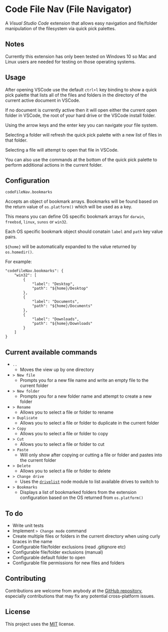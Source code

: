# Code File Nav (File Navigator)

A _Visual Studio Code_ extension that allows easy navigation and file/folder manipulation of the filesystem via quick pick palettes.

## Notes

Currently this extension has only been tested on Windows 10 so Mac and Linux users are needed for testing on those operating systems.

## Usage

After opening VSCode use the default `ctrl+l` key binding to show a quick pick palette that lists all of the files and folders in the directory of the current active document in VSCode.

If no document is currently active then it will open either the current open folder in VSCode, the root of your hard drive or the VSCode install folder.

Using the arrow keys and the enter key you can navigate your file system.

Selecting a folder will refresh the quick pick palette with a new list of files in that folder.

Selecting a file will attempt to open that file in VSCode.

You can also use the commands at the bottom of the quick pick palette to perform additional actions in the current folder.

## Configuration

`codeFileNav.bookmarks`

Accepts an object of bookmark arrays. Bookmarks will be found based on the return value of `os.platform()` which will be used as a key.

This means you can define OS specific bookmark arrays for `darwin`, `freebsd`, `linux`, `sunos` or `win32`.

Each OS specific bookmark object should conatain `label` and `path` key value pairs.

`${home}` will be automatically expanded to the value returned by `os.homedir()`.

For example:

```
"codeFileNav.bookmarks": {
    "win32": [
        {
            "label": "Desktop",
            "path": "${home}/Desktop"
        },
        {
            "label": "Documents",
            "path": "${home}/Documents"
        },
        {
            "label": "Downloads",
            "path": "${home}/Downloads"
        }
    ]
}
```

## Current available commands

- `..`
  - Moves the view up by one directory
- `> New file`
  - Prompts you for a new file name and write an empty file to the current folder
- `> New folder`
  - Prompts you for a new folder name and attempt to create a new folder
- `> Rename`
  - Allows you to select a file or folder to rename
- `> Duplicate`
  - Allows you to select a file or folder to duplicate in the current folder
- `> Copy`
  - Allows you to select a file or folder to copy
- `> Cut`
  - Allows you to select a file or folder to cut
- `> Paste`
  - Will only show after copying or cutting a file or folder and pastes into the current folder
- `> Delete`
  - Allows you to select a file or folder to delete
- `> Change drive`
  - Uses the [`drivelist`][drivelist-github] node module to list available drives to switch to
- `> Bookmarks`
  - Displays a list of bookmarked folders from the extension configuration based on the OS returned from `os.platform()`

## To do

- Write unit tests
- Implement `> Change mode` command
- Create multiple files or folders in the current directory when using curly braces in the name
- Configurable file/folder exclusions (read .gitignore etc)
- Configurable file/folder exclusions (manual)
- Configurable default folder to open
- Configurable file permissions for new files and folders

## Contributing

Contributions are welcome from anybody at the [GitHub repository][code-file-nav-github], especially contributions that may fix any potential cross-platform issues.

## License

This project uses the [MIT][code-file-nav-license] license.

[code-file-nav-github]: https://github.com/jakelucas/code-file-nav
[code-file-nav-license]: https://github.com/jakelucas/code-file-nav/blob/master/LICENSE
[drivelist-github]: https://github.com/resin-io-modules/drivelist